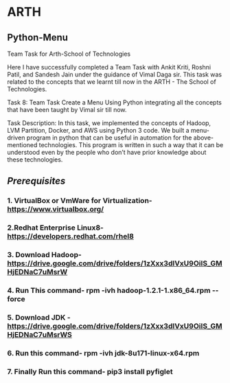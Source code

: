 # ARTH
## Python-Menu
Team Task for Arth-School of Technologies


Here I have successfully completed a Team Task with Ankit Kriti, Roshni Patil, and Sandesh Jain under the guidance of Vimal Daga sir. This task was related to the concepts that we learnt till now in the ARTH - The School of Technologies.

Task 8: Team Task
Create a Menu Using Python integrating all the concepts that have been taught by Vimal sir till now.

Task Description:
In this task, we implemented the concepts of Hadoop, LVM Partition, Docker, and AWS using Python 3 code. 
We built a menu-driven program in python that can be useful in automation for the above-mentioned technologies. This program is written in such a way that it can be understood even by the people who don’t have prior knowledge about these technologies.

##  *Prerequisites*
###  1. VirtualBox or VmWare for Virtualization-https://www.virtualbox.org/
###  2.Redhat Enterprise Linux8-https://developers.redhat.com/rhel8
###  3. Download Hadoop- https://drive.google.com/drive/folders/1zXxx3dlVxU9OilS_GMHjEDNaC7uMsrW
###  4. Run This command- rpm -ivh hadoop-1.2.1-1.x86_64.rpm --force
###  5. Download JDK - https://drive.google.com/drive/folders/1zXxx3dlVxU9OilS_GMHjEDNaC7uMsrWS
###  6. Run this command- rpm -ivh jdk-8u171-linux-x64.rpm
###  7. Finally Run this command- pip3 install pyfiglet
